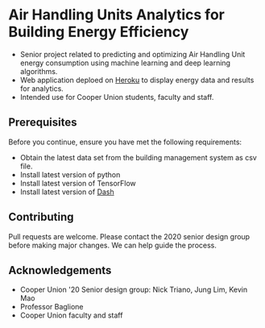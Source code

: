 # Air Handling Units Analytics for Building Energy Efficiency

- Senior project related to predicting and optimizing Air Handling Unit energy consumption using machine learning and deep learning algorithms.
- Web application deploed on [Heroku](https://ahu3dashboard.herokuapp.com) to display energy data and results for analytics.
- Intended use for Cooper Union students, faculty and staff.


## Prerequisites

Before you continue, ensure you have met the following requirements:

* Obtain the latest data set from the building management system as csv file.
* Install latest version of python
* Install latest version of TensorFlow
* Install latest version of [Dash](https://dash.plotly.com/installation)

## Contributing

Pull requests are welcome. Please contact the 2020 senior design group before making major changes. We can help guide the process.

## Acknowledgements

* Cooper Union '20 Senior design group: Nick Triano, Jung Lim, Kevin Mao
* Professor Baglione
* Cooper Union faculty and staff
